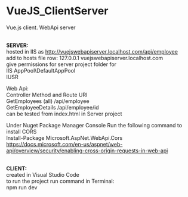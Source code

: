 # VueJS_ClientServer

Vue.js client. WebApi server<br /><br />

<b>SERVER:</b><br />
hosted in IIS as http://vuejswebapiserver.localhost.com/api/employee
<br />
add to hosts file row: 127.0.0.1 vuejswebapiserver.localhost.com<br />
give permissions for server project folder for<br />
IIS AppPool\DefaultAppPool<br />
IUSR<br />

Web Api:<br />
Controller Method   and Route URI<br />
GetEmployees (all)	/api/employee<br />
GetEmployeeDetails	/api/employee/id<br />
can be tested from index.html in Server project<br />

Under Nuget Package Manager Console Run the following command to install CORS<br />
Install-Package Microsoft.AspNet.WebApi.Cors<br />
https://docs.microsoft.com/en-us/aspnet/web-api/overview/security/enabling-cross-origin-requests-in-web-api
<br /><br />

<b>CLIENT:</b><br />
created in Visual Studio Code<br />
to run the project run command in Terminal:<br />
npm run dev<br />